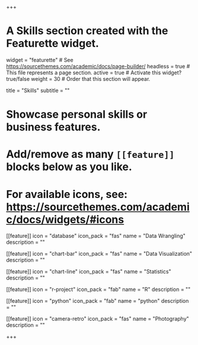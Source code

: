 +++
# A Skills section created with the Featurette widget.
widget = "featurette"  # See https://sourcethemes.com/academic/docs/page-builder/
headless = true  # This file represents a page section.
active = true  # Activate this widget? true/false
weight = 30  # Order that this section will appear.

title = "Skills"
subtitle = ""

# Showcase personal skills or business features.
# 
# Add/remove as many `[[feature]]` blocks below as you like.
# 
# For available icons, see: https://sourcethemes.com/academic/docs/widgets/#icons

[[feature]]
  icon = "database"
  icon_pack = "fas"
  name = "Data Wrangling"
  description = ""  

[[feature]]
  icon = "chart-bar"
  icon_pack = "fas"
  name = "Data Visualization"
  description = "" 
  
[[feature]]
  icon = "chart-line"
  icon_pack = "fas"
  name = "Statistics"
  description = ""  


[[feature]]
  icon = "r-project"
  icon_pack = "fab"
  name = "R"
  description = ""

[[feature]]
  icon = "python"
  icon_pack = "fab"
  name = "python"
  description = ""

[[feature]]
  icon = "camera-retro"
  icon_pack = "fas"
  name = "Photography"
  description = ""

+++
